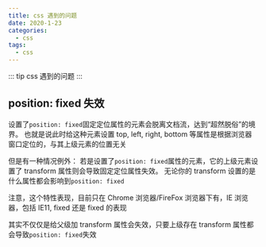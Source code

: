 ```yaml
---
title: css 遇到的问题
date: 2020-1-23
categories:
  - css
tags:
  - css
---
```


::: tip
css 遇到的问题
:::

<!-- more -->

## position: fixed 失效

设置了`position: fixed`固定定位属性的元素会脱离文档流，达到“超然脱俗”的境界。
也就是说此时给这种元素设置 top, left, right, bottom 等属性是根据浏览器窗口定位的，与其上级元素的位置无关

但是有一种情况例外：
若是设置了`position: fixed`属性的元素，它的上级元素设置了 transform 属性则会导致固定定位属性失效。
无论你的 transform 设置的是什么属性都会影响到`position: fixed`

注意，这个特性表现，目前只在 Chrome 浏览器/FireFox 浏览器下有，IE 浏览器，包括 IE11, fixed 还是 fixed 的表现

其实不仅仅是给父级加 transform 属性会失效，只要上级存在 transform 属性都会导致`position: fixed`失效
